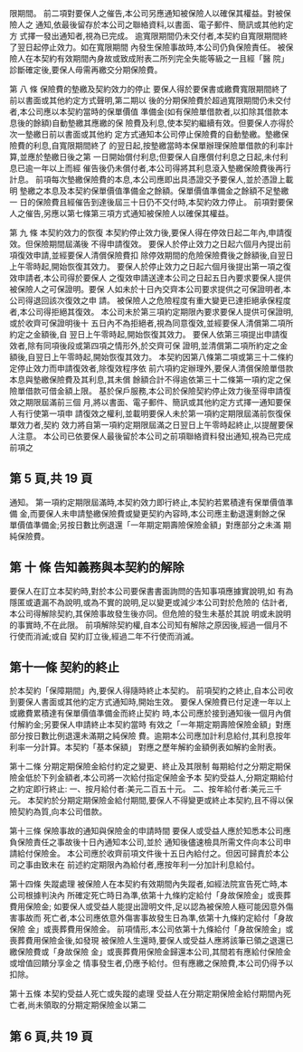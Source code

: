 限期間。 前二項對要保人之催告,本公司另應通知被保險人以確保其權益。對被保險人之 通知,依最後留存於本公司之聯絡資料,以書面、電子郵件、簡訊或其他約定方 式擇一發出通知者,視為已完成。 逾寬限期間仍未交付者,本契約自寬限期間終了翌日起停止效力。如在寬限期間 內發生保險事故時,本公司仍負保險責任。 被保險人在本契約有效期間內身故或致成附表二所列完全失能等級之一且經「醫 院」診斷確定後,要保人毋需再繳交分期保險費。 

第 八 條 保險費的墊繳及契約效力的停止 要保人得於要保書或繳費寬限期間終了前以書面或其他約定方式聲明,第二期以 後的分期保險費於超過寬限期間仍未交付者,本公司應以本契約當時的保單價值 準備金(如有保險單借款者,以扣除其借款本息後的餘額)自動墊繳其應繳的保 險費及利息,使本契約繼續有效。但要保人亦得於次一墊繳日前以書面或其他約 定方式通知本公司停止保險費的自動墊繳。墊繳保險費的利息,自寬限期間終了 的翌日起,按墊繳當時本保單辦理保險單借款的利率計算,並應於墊繳日後之第 一日開始償付利息;但要保人自應償付利息之日起,未付利息已逾一年以上而經 催告後仍未償付者,本公司得將其利息滾入墊繳保險費後再行計息。 前項每次墊繳保險費的本息,本公司應即出具憑證交予要保人,並於憑證上載明 墊繳之本息及本契約保單價值準備金之餘額。保單價值準備金之餘額不足墊繳一 日的保險費且經催告到達後屆三十日仍不交付時,本契約效力停止。 前項對要保人之催告,另應以第七條第三項方式通知被保險人以確保其權益。 

第 九 條 本契約效力的恢復 本契約停止效力後,要保人得在停效日起二年內,申請復效。但保險期間屆滿後 不得申請復效。 要保人於停止效力之日起六個月內提出前項復效申請,並經要保人清償保險費扣 除停效期間的危險保險費後之餘額後,自翌日上午零時起,開始恢復其效力。 要保人於停止效力之日起六個月後提出第一項之復效申請者,本公司得於要保人 之復效申請送達本公司之日起五日內要求要保人提供被保險人之可保證明。要保 人如未於十日內交齊本公司要求提供之可保證明者,本公司得退回該次復效之申 請。 被保險人之危險程度有重大變更已達拒絕承保程度者,本公司得拒絕其復效。 本公司未於第三項約定期限內要求要保人提供可保證明,或於收齊可保證明後十 五日內不為拒絕者,視為同意復效,並經要保人清償第二項所約定之金額後,自 翌日上午零時起,開始恢復其效力。 要保人依第三項提出申請復效者,除有同項後段或第四項之情形外,於交齊可保 證明,並清償第二項所約定之金額後,自翌日上午零時起,開始恢復其效力。 本契約因第八條第二項或第三十二條約定停止效力而申請復效者,除復效程序依 前六項約定辦理外,要保人清償保險單借款本息與墊繳保險費及其利息,其未償 餘額合計不得逾依第三十二條第一項約定之保險單借款可借金額上限。 基於保戶服務,本公司於保險契約停止效力後至得申請復效之期限屆滿前三個 月,將以書面、電子郵件、簡訊或其他約定方式擇一通知要保人有行使第一項申 請復效之權利,並載明要保人未於第一項約定期限屆滿前恢復保單效力者,契約 效力將自第一項約定期限屆滿之日翌日上午零時起終止,以提醒要保人注意。 本公司已依要保人最後留於本公司之前項聯絡資料發出通知,視為已完成前項之

## 第 5 頁,共 19 頁

通知。 第一項約定期限屆滿時,本契約效力即行終止,本契約若累積達有保單價值準備 金,而要保人未申請墊繳保險費或變更契約內容時,本公司應主動退還剩餘之保 單價值準備金;另按日數比例退還「一年期定期壽險保險金額」對應部分之未滿 期純保險費。 

## 第 十 條 告知義務與本契約的解除

要保人在訂立本契約時,對於本公司要保書書面詢問的告知事項應據實說明,如 有為隱匿或遺漏不為說明,或為不實的說明,足以變更或減少本公司對於危險的 估計者,本公司得解除契約,其保險事故發生後亦同。但危險的發生未基於其說 明或未說明的事實時,不在此限。 前項解除契約權,自本公司知有解除之原因後,經過一個月不行使而消滅;或自 契約訂立後,經過二年不行使而消滅。 

## 第十一條 契約的終止

於本契約「保障期間」內,要保人得隨時終止本契約。 前項契約之終止,自本公司收到要保人書面或其他約定方式通知時,開始生效。 要保人保險費已付足達一年以上或繳費累積達有保單價值準備金而終止契約 時,本公司應於接到通知後一個月內償付解約金;另要保人申請終止本契約當時 有效之「一年期定期壽險保險金額」對應部分按日數比例退還未滿期之純保險 費。逾期本公司應加計利息給付,其利息按年利率一分計算。本契約「基本保額」 對應之歷年解約金額例表如解約金附表。 

第十二條 分期定期保險金給付約定之變更、終止及其限制 每期給付之分期定期保險金低於下列金額者,本公司將一次給付指定保險金予本 契約受益人,分期定期給付之約定即行終止: 一、按月給付者:美元二百五十元。 二、按年給付者:美元三千元。 本契約於分期定期保險金給付期間,要保人不得變更或終止本契約,且不得以保 險契約為質,向本公司借款。 

第十三條 保險事故的通知與保險金的申請時間 要保人或受益人應於知悉本公司應負保險責任之事故後十日內通知本公司,並於 通知後儘速檢具所需文件向本公司申請給付保險金。 本公司應於收齊前項文件後十五日內給付之。但因可歸責於本公司之事由致未在 前述約定期限內為給付者,應按年利一分加計利息給付。 

第十四條 失蹤處理 被保險人在本契約有效期間內失蹤者,如經法院宣告死亡時,本公司根據判決內 所確定死亡時日為準,依第十九條約定給付「身故保險金」或喪葬費用保險金; 如要保人或受益人能提出證明文件,足以認為被保險人極可能因意外傷害事故而 死亡者,本公司應依意外傷害事故發生日為準,依第十九條約定給付「身故保險 金」或喪葬費用保險金。 前項情形,本公司依第十九條給付「身故保險金」或喪葬費用保險金後,如發現 被保險人生還時,要保人或受益人應將該筆已領之退還已繳保險費或「身故保險 金」或喪葬費用保險金歸還本公司,其間若有應給付保險金或增值回饋分享金之 情事發生者,仍應予給付。但有應繳之保險費,本公司仍得予以扣除。 

第十五條 本契約受益人死亡或失蹤的處理 受益人在分期定期保險金給付期間內死亡者,尚未領取的分期定期保險金以第二

## 第 6 頁,共 19 頁
